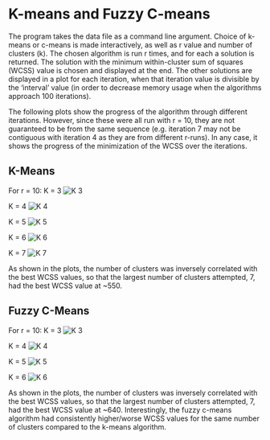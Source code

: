 # K-means and Fuzzy C-means

The program takes the data file as a command line argument. Choice of k-means or c-means is
made interactively, as well as r value and number of clusters (k). The chosen algorithm is run r
times, and for each a solution is returned. The solution with the minimum within-cluster sum of squares (WCSS) value is chosen
and displayed at the end. The other solutions are displayed in a plot for each iteration, when
that iteration value is divisible by the ‘interval’ value (in order to decrease memory usage when
the algorithms approach 100 iterations).

The following plots show the progress of the algorithm through different iterations. However,
since these were all run with r = 10, they are not guaranteed to be from the same sequence
(e.g. iteration 7 may not be contiguous with iteration 4 as they are from different r-runs). In any
case, it shows the progress of the minimization of the WCSS over the iterations.

## K-Means 
For r = 10:
K = 3
![K 3](https://github.com/IntoTheVortex/ML-Prog3-k-c-means/blob/master/images/kmeans_k3.PNG?raw=true)

K = 4
![K 4](https://github.com/IntoTheVortex/ML-Prog3-k-c-means/blob/master/images/kmeans_k4.PNG?raw=true)

K = 5
![K 5](https://github.com/IntoTheVortex/ML-Prog3-k-c-means/blob/master/images/kmeans_k5.PNG?raw=true)

K = 6
![K 6](https://github.com/IntoTheVortex/ML-Prog3-k-c-means/blob/master/images/kmeans_k6.PNG?raw=true)

K = 7
![K 7](https://github.com/IntoTheVortex/ML-Prog3-k-c-means/blob/master/images/kmeans_k7.PNG?raw=true)

As shown in the plots, the number of clusters was inversely correlated with the best WCSS
values, so that the largest number of clusters attempted, 7, had the best WCSS value at ~550.

## Fuzzy C-Means 
For r = 10:
K = 3
![K 3](https://github.com/IntoTheVortex/ML-Prog3-k-c-means/blob/master/images/cmeans_k3.PNG?raw=true)

K = 4
![K 4](https://github.com/IntoTheVortex/ML-Prog3-k-c-means/blob/master/images/cmeans_k4.PNG?raw=true)

K = 5
![K 5](https://github.com/IntoTheVortex/ML-Prog3-k-c-means/blob/master/images/cmeans_k5.PNG?raw=true)

K = 6
![K 6](https://github.com/IntoTheVortex/ML-Prog3-k-c-means/blob/master/images/cmeans_k6.PNG?raw=true)

As shown in the plots, the number of clusters was inversely correlated with the best WCSS
values, so that the largest number of clusters attempted, 7, had the best WCSS value at ~640.
Interestingly, the fuzzy c-means algorithm had consistently higher/worse WCSS values for the
same number of clusters compared to the k-means algorithm.
